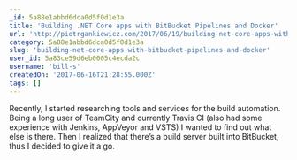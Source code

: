 ```yaml
---
_id: 5a88e1abbd6dca0d5f0d1e3a
title: 'Building .NET Core apps with BitBucket Pipelines and Docker'
url: 'http://piotrgankiewicz.com/2017/06/19/building-net-core-apps-with-bitbucket-pipelines-and-docker/'
category: 5a88e1abbd6dca0d5f0d1e3a
slug: 'building-net-core-apps-with-bitbucket-pipelines-and-docker'
user_id: 5a83ce59d6eb0005c4ecda2c
username: 'bill-s'
createdOn: '2017-06-16T21:28:55.000Z'
tags: []
---
```


Recently, I started researching tools and services for the build automation. Being a long user of TeamCity and currently Travis CI (also had some experience with Jenkins, AppVeyor and VSTS) I wanted to find out what else is there. Then I realized that there’s a build server built into BitBucket, thus I decided to give it a go.
